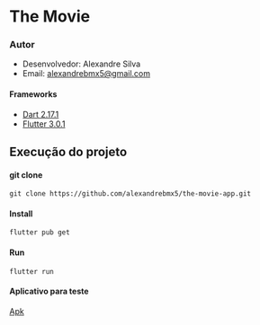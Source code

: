 # The Movie

### Autor

 - Desenvolvedor: Alexandre Silva
 - Email: alexandrebmx5@gmail.com

#### Frameworks

 - [Dart 2.17.1](https://dart.dev/)
 - [Flutter 3.0.1](https://flutter.dev/)

## Execução do projeto

#### git clone

```
git clone https://github.com/alexandrebmx5/the-movie-app.git
```

#### Install 

```
flutter pub get
```

#### Run

```
flutter run
```

#### Aplicativo para teste
[Apk](assets/app.apk)

